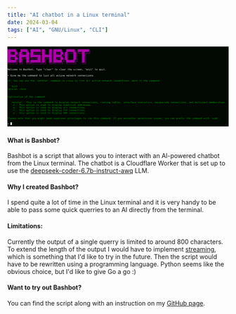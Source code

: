 ```yaml
---
title: "AI chatbot in a Linux terminal"
date: 2024-03-04
tags: ["AI", "GNU/Linux", "CLI"]
---
```

<center><img src="AI-in-Linux-terminal.png"></center>

#### What is Bashbot?

Bashbot is a script that allows you to interact with an AI-powered chatbot from the Linux terminal. The chatbot is a Cloudflare Worker that is set up to use the [deepseek-coder-6.7b-instruct-awq](https://developers.cloudflare.com/workers-ai/models/deepseek-coder-6.7b-instruct-awq/) LLM. 


#### Why I created Bashbot?

I spend quite a lot of time in the Linux terminal and it is very handy to be able to pass some quick querries to an AI directly from the terminal.

#### Limitations:

Currently the output of a single querry is limited to around 800 characters. To extend the length of the output I would have to implement [streaming](https://blog.cloudflare.com/workers-ai-streaming), which is something that I'd like to try in the future. Then the script would have to be rewritten using a programming language. Python seems like the obvious choice, but I'd like to give Go a go :) 

#### Want to try out Bashbot?

You can find the script along with an instruction on my [GitHub page](https://github.com/reacan/bashbot).




